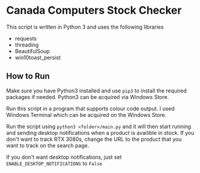 # Canada Computers Stock Checker

This script is written in Python 3 and uses the following libraries
- requests
- threading
- BeautifulSoup
- win10toast_persist

## How to Run

Make sure you have Python3 installed and use `pip3` to install the required packages if needed. Python3 can be acquired via Windows Store.

Run this script in a program that supports colour code output. I used Windows Terminal which can be acquired on the Windows Store.

Run the script using `python3 <folder>/main.py` and it will then start running and sending desktop notifications when a product is availible in stock. If you don't want to track RTX 3080s, change the URL to the product that you want to track on the search page.

If you don't want desktop notifications, just set `ENABLE_DESKTOP_NOTIFICATIONS` to `False`
